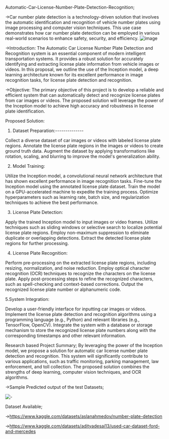 Automatic-Car-License-Number-Plate-Detection-Recognition;

->Car number plate detection is a technology-driven solution that involves the automatic identification and recognition of vehicle number plates using image processing and computer vision techniques. This use case demonstrates how car number plate detection can be employed in various real-world scenarios to enhance safety, security, and efficiency.
![image](https://github.com/SohelRana-aiub-Pro/Automatic-Car-License-Number-Plate-Detection-Recognition/assets/133596903/4d38cc6a-d978-4caa-8111-98af9c0e4b2f)

->Introduction:
The Automatic Car License Number Plate Detection and Recognition system is an essential component of modern intelligent transportation systems. It provides a robust solution for accurately identifying and extracting license plate information from vehicle images or videos. In this proposal, we outline the use of the Inception model, a deep learning architecture known for its excellent performance in image recognition tasks, for license plate detection and recognition.

->Objective:
The primary objective of this project is to develop a reliable and efficient system that can automatically detect and recognize license plates from car images or videos. The proposed solution will leverage the power of the Inception model to achieve high accuracy and robustness in license plate identification.


Proposed Solution:

1. Dataset Preparation:--------------

Collect a diverse dataset of car images or videos with labeled license plate regions.
Annotate the license plate regions in the images or videos to create ground truth data.
Augment the dataset by applying transformations like rotation, scaling, and blurring to improve the model's generalization ability.

2. Model Training:

Utilize the Inception model, a convolutional neural network architecture that has shown excellent performance in image recognition tasks.
Fine-tune the Inception model using the annotated license plate dataset.
Train the model on a GPU-accelerated machine to expedite the training process.
Optimize hyperparameters such as learning rate, batch size, and regularization techniques to achieve the best performance.

3. License Plate Detection:

Apply the trained Inception model to input images or video frames.
Utilize techniques such as sliding windows or selective search to localize potential license plate regions.
Employ non-maximum suppression to eliminate duplicate or overlapping detections.
Extract the detected license plate regions for further processing.

4. License Plate Recognition:

Perform pre-processing on the extracted license plate regions, including resizing, normalization, and noise reduction.
Employ optical character recognition (OCR) techniques to recognize the characters on the license plate.
Apply post-processing steps to refine the recognized characters, such as spell-checking and context-based corrections.
Output the recognized license plate number or alphanumeric code.

5.System Integration:

Develop a user-friendly interface for inputting car images or videos.
Implement the license plate detection and recognition algorithms using a programming language (e.g., Python) and relevant libraries (e.g., TensorFlow, OpenCV).
Integrate the system with a database or storage mechanism to store the recognized license plate numbers along with the corresponding timestamps and other relevant information.

Research based Project Summary; By leveraging the power of the Inception model, we propose a solution for automatic car license number plate detection and recognition. This system will significantly contribute to various applications, such as traffic monitoring, parking management, law enforcement, and toll collection. The proposed solution combines the strengths of deep learning, computer vision techniques, and OCR algorithms.


->Sample Predicted output of the test Datasets;

![-](https://github.com/SohelRana-aiub-Pro/Automatic-Car-License-Number-Plate-Detection-Recognition/assets/133596903/e55b6ce6-bc2f-41c0-8fa5-7f7e67de0496)


Dataset Available; 

->https://www.kaggle.com/datasets/aslanahmedov/number-plate-detection


->https://www.kaggle.com/datasets/adityadesai13/used-car-dataset-ford-and-mercedes
